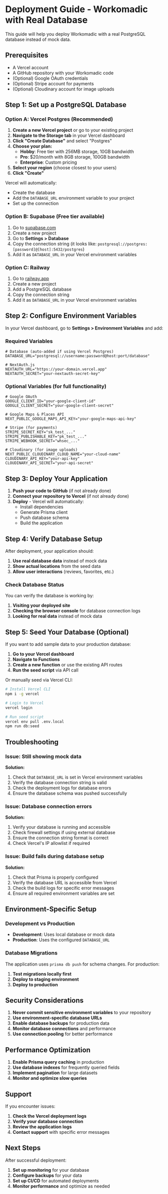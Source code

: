 # Deployment Guide - Workomadic with Real Database

This guide will help you deploy Workomadic with a real PostgreSQL database instead of mock data.

## Prerequisites

- A Vercel account
- A GitHub repository with your Workomadic code
- (Optional) Google OAuth credentials
- (Optional) Stripe account for payments
- (Optional) Cloudinary account for image uploads

## Step 1: Set up a PostgreSQL Database

### Option A: Vercel Postgres (Recommended)

1. **Create a new Vercel project** or go to your existing project
2. **Navigate to the Storage tab** in your Vercel dashboard
3. **Click "Create Database"** and select "Postgres"
4. **Choose your plan:**
   - **Hobby**: Free tier with 256MB storage, 10GB bandwidth
   - **Pro**: $20/month with 8GB storage, 100GB bandwidth
   - **Enterprise**: Custom pricing
5. **Select your region** (choose closest to your users)
6. **Click "Create"**

Vercel will automatically:
- Create the database
- Add the `DATABASE_URL` environment variable to your project
- Set up the connection

### Option B: Supabase (Free tier available)

1. Go to [supabase.com](https://supabase.com)
2. Create a new project
3. Go to **Settings > Database**
4. Copy the connection string (it looks like: `postgresql://postgres:[password]@[host]:5432/postgres`)
5. Add it as `DATABASE_URL` in your Vercel environment variables

### Option C: Railway

1. Go to [railway.app](https://railway.app)
2. Create a new project
3. Add a PostgreSQL database
4. Copy the connection string
5. Add it as `DATABASE_URL` in your Vercel environment variables

## Step 2: Configure Environment Variables

In your Vercel dashboard, go to **Settings > Environment Variables** and add:

### Required Variables

```env
# Database (auto-added if using Vercel Postgres)
DATABASE_URL="postgresql://username:password@host:port/database"

# NextAuth.js
NEXTAUTH_URL="https://your-domain.vercel.app"
NEXTAUTH_SECRET="your-nextauth-secret-key"
```

### Optional Variables (for full functionality)

```env
# Google OAuth
GOOGLE_CLIENT_ID="your-google-client-id"
GOOGLE_CLIENT_SECRET="your-google-client-secret"

# Google Maps & Places API
NEXT_PUBLIC_GOOGLE_MAPS_API_KEY="your-google-maps-api-key"

# Stripe (for payments)
STRIPE_SECRET_KEY="sk_test_..."
STRIPE_PUBLISHABLE_KEY="pk_test_..."
STRIPE_WEBHOOK_SECRET="whsec_..."

# Cloudinary (for image uploads)
NEXT_PUBLIC_CLOUDINARY_CLOUD_NAME="your-cloud-name"
CLOUDINARY_API_KEY="your-api-key"
CLOUDINARY_API_SECRET="your-api-secret"
```

## Step 3: Deploy Your Application

1. **Push your code to GitHub** (if not already done)
2. **Connect your repository to Vercel** (if not already done)
3. **Deploy** - Vercel will automatically:
   - Install dependencies
   - Generate Prisma client
   - Push database schema
   - Build the application

## Step 4: Verify Database Setup

After deployment, your application should:

1. **Use real database data** instead of mock data
2. **Show actual locations** from the seed data
3. **Allow user interactions** (reviews, favorites, etc.)

### Check Database Status

You can verify the database is working by:

1. **Visiting your deployed site**
2. **Checking the browser console** for database connection logs
3. **Looking for real data** instead of mock data

## Step 5: Seed Your Database (Optional)

If you want to add sample data to your production database:

1. **Go to your Vercel dashboard**
2. **Navigate to Functions**
3. **Create a new function** or use the existing API routes
4. **Run the seed script** via API call

Or manually seed via Vercel CLI:

```bash
# Install Vercel CLI
npm i -g vercel

# Login to Vercel
vercel login

# Run seed script
vercel env pull .env.local
npm run db:seed
```

## Troubleshooting

### Issue: Still showing mock data

**Solution:**
1. Check that `DATABASE_URL` is set in Vercel environment variables
2. Verify the database connection string is valid
3. Check the deployment logs for database errors
4. Ensure the database schema was pushed successfully

### Issue: Database connection errors

**Solution:**
1. Verify your database is running and accessible
2. Check firewall settings if using external database
3. Ensure the connection string format is correct
4. Check Vercel's IP allowlist if required

### Issue: Build fails during database setup

**Solution:**
1. Check that Prisma is properly configured
2. Verify the database URL is accessible from Vercel
3. Check the build logs for specific error messages
4. Ensure all required environment variables are set

## Environment-Specific Setup

### Development vs Production

- **Development**: Uses local database or mock data
- **Production**: Uses the configured `DATABASE_URL`

### Database Migrations

The application uses `prisma db push` for schema changes. For production:

1. **Test migrations locally first**
2. **Deploy to staging environment**
3. **Deploy to production**

## Security Considerations

1. **Never commit sensitive environment variables** to your repository
2. **Use environment-specific database URLs**
3. **Enable database backups** for production data
4. **Monitor database connections** and performance
5. **Use connection pooling** for better performance

## Performance Optimization

1. **Enable Prisma query caching** in production
2. **Use database indexes** for frequently queried fields
3. **Implement pagination** for large datasets
4. **Monitor and optimize slow queries**

## Support

If you encounter issues:

1. **Check the Vercel deployment logs**
2. **Verify your database connection**
3. **Review the application logs**
4. **Contact support** with specific error messages

## Next Steps

After successful deployment:

1. **Set up monitoring** for your database
2. **Configure backups** for your data
3. **Set up CI/CD** for automated deployments
4. **Monitor performance** and optimize as needed
